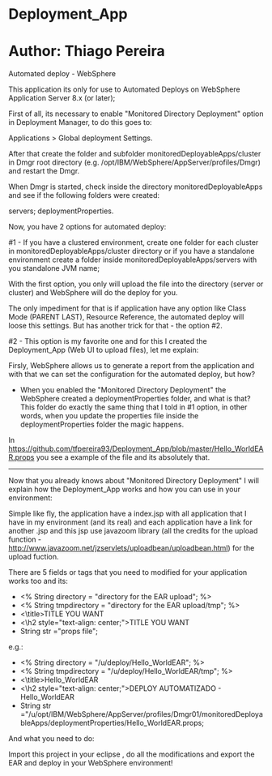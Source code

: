 # Deployment_App
# Author: Thiago Pereira
Automated deploy - WebSphere

This application its only for use to Automated Deploys on WebSphere Application Server 8.x (or later);

First of all, its necessary to enable "Monitored Directory Deployment" option in Deployment Manager, to do this goes to: 

Applications > Global deployment Settings.

After that create the folder and subfolder monitoredDeployableApps/cluster in Dmgr root directory (e.g. /opt/IBM/WebSphere/AppServer/profiles/Dmgr) and
restart the Dmgr.

When Dmgr is started, check inside the directory monitoredDeployableApps and see if the following folders were created: 

servers;
deploymentProperties.

Now, you have 2 options for automated deploy:

#1 - If you have a clustered environment, create one folder for each cluster in monitoredDeployableApps/cluster directory or 
if you have a standalone environment create a folder inside monitoredDeployableApps/servers with you standalone JVM name;

With the first option, you only will upload the file into the directory (server or cluster) and WebSphere will do the deploy for you.

The only impediment for that is if application have any option like Class Mode (PARENT LAST), Resource Reference, the automated deploy will loose this settings. But has another trick for that - the option #2.

#2 - This option is my favorite one and for this I created the Deployment_App (Web UI to upload files), let me explain:

Firsly, WebSphere allows us to generate a report from the application and with that we can set the configuration for the automated deploy, but how?

- When you enabled the "Monitored Directory Deployment" the WebSphere created a deploymentProperties folder, and what is that? This folder do exactly the same thing that I told in #1 option, in other words, when you update the properties file inside the deploymentProperties folder the magic happens.

In https://github.com/tfpereira93/Deployment_App/blob/master/Hello_WorldEAR.props you see a example of the file and its absolutely that.

--------------------------------------------------------------------------------------------------------------------------------

Now that you already knows about "Monitored Directory Deployment" I will explain how the Deployment_App works and how you can use in your environment:

Simple like fly, the application have a index.jsp with all application that I have in my environment (and its real) and each application have a link for another .jsp and this jsp use javazoom library (all the credits for the upload function - http://www.javazoom.net/jzservlets/uploadbean/uploadbean.html) for the upload fuction.

There are 5 fields or tags that you need to modified for your application works too and its:

- <\% String directory = "directory for the EAR upload"; %>
- <\% String tmpdirectory = "directory for the EAR upload/tmp"; %>
- <\title>TITLE YOU WANT</title>
- <\h2 style="text-align: center;">TITLE YOU WANT</h2>
- String str ="props file";

e.g.:

- <\% String directory = "/u/deploy/Hello_WorldEAR"; %>
- <\% String tmpdirectory = "/u/deploy/Hello_WorldEAR/tmp"; %>
- <\title>Hello_WorldEAR</title>
- <\h2 style="text-align: center;">DEPLOY AUTOMATIZADO - Hello_WorldEAR</h2>
- String str ="/u/opt/IBM/WebSphere/AppServer/profiles/Dmgr01/monitoredDeployableApps/deploymentProperties/Hello_WorldEAR.props;

And what you need to do:

Import this project in your eclipse , do all the modifications and export the EAR and deploy in your WebSphere environment!


